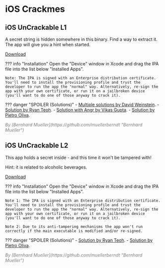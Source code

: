 # iOS Crackmes

## iOS UnCrackable L1

A secret string is hidden somewhere in this binary. Find a way to extract it. The app will give you a hint when started.

<a href="https://github.com/OWASP/owasp-mastg/raw/master/Crackmes/iOS/Level_01/UnCrackable-Level1.ipa" class="mas-chip">Download</a>

??? info "Installation"
    Open the "Device" window in Xcode and drag the IPA file into the list below "Installed Apps".

    Note: The IPA is signed with an Enterprise distribution certificate. You'll need to install the provisioning profile and trust the developer to run the app the "normal" way. Alternatively, re-sign the app with your own certificate, or run it on a jailbroken device (you'll want to do one of those anyway to crack it).

??? danger "SPOILER (Solutions)"
    - [Multiple solutions by David Weinstein](https://www.nowsecure.com/blog/2017/04/27/owasp-ios-crackme-tutorial-frida/ "Solutions by David Weinstein").
    - [Solution by Ryan Teoh](http://www.ryantzj.com/cracking-owasp-mstg-ios-crackme-the-uncrackable.html "Solution by Ryan Teoh").
    - [Solution with Angr by Vikas Gupta](https://serializethoughts.com/2019/10/28/solving-mstg-crackme-angr "Solving iOS UnCrackable 1 Crackme Without Using an iOS Device").
    - [Solution by Pietro Oliva](https://0xsysenter.github.io/ios/reversing/arm64/mobile/ipa/frida/instrumentation/crackme/2021/01/09/ios-apps-reverse-engineering-solving-crackmes-part-1.html "Solution by Pietro Oliva").

<i style="color:gray">
By [Bernhard Mueller](https://github.com/muellerberndt "Bernhard Mueller")
</i>

## iOS UnCrackable L2

This app holds a secret inside - and this time it won't be tampered with!

Hint: it is related to alcoholic beverages.

<a href="https://github.com/OWASP/owasp-mastg/raw/master/Crackmes/iOS/Level_02/UnCrackable-Level2.ipa" class="mas-chip">Download</a>

??? info "Installation"
    Open the "Device" window in Xcode and drag the IPA file into the list below "Installed Apps".

    Note 1: The IPA is signed with an Enterprise distribution certificate. You'll need to install the provisioning profile and trust the developer to run the app the "normal" way. Alternatively, re-sign the app with your own certificate, or run it on a jailbroken device (you'll want to do one of those anyway to crack it).
    
    Note 2: Due to its anti-tampering mechanisms the app won't run correctly if the main executable is modified and/or re-signed.

??? danger "SPOILER (Solutions)"
    - [Solution by Ryan Teoh](http://www.ryantzj.com/cracking-owasp-mstg-ios-crackme-the-uncrackable.html "Solution by Ryan Teoh").
    - [Solution by Pietro Oliva](https://0xsysenter.github.io/ios/reversing/arm64/mobile/ipa/frida/instrumentation/crackme/2021/02/08/ios-apps-reverse-engineering-solving-crackmes-part-2.html "Solution by Pietro Oliva").

<i style="color:gray">
By [Bernhard Mueller](https://github.com/muellerberndt "Bernhard Mueller")
</i>

<br><br>
